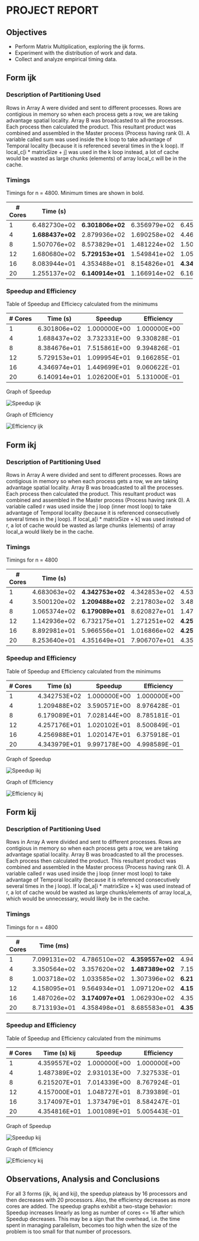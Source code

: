 # PROJECT REPORT

## Objectives
- Perform Matrix Multiplication, exploring the ijk forms.
- Experiment with the distribution of work and data.
- Collect and analyze empirical timing data.

## Form ijk

### Description of Partitioning Used

Rows in Array A were divided and sent to different processes. Rows are contigious in memory so when each process gets a row, we are taking advantage spatial locality. Array B was broadcasted to all the processes. Each process then calculated the product. This resultant product was combined and assembled in the Master process (Process having rank 0). A variable called sum was used inside the k loop to take advantage of Temporal locality (because it is referenced several times in the k loop). If local\_c[i * matrixSize + j] was used in the k loop instead, a lot of cache would be wasted as large chunks (elements) of array local_c will be in the cache.

### Timings

Timings for n = 4800. Minimum times are shown in bold.

| \# Cores | Time (s) |||||
|---|---|---|---|---|---|
| 1 | 6.482730e+02 | **6.301806e+02** | 6.356979e+02 | 6.456381e+02 | 7.743673e+02 |
| 4 | **1.688437e+02** | 2.879936e+02 | 1.690258e+02 | 4.463490e+02 | 4.340871e+02 |
| 8 | 1.507076e+02 | 8.573829e+01 | 1.481224e+02 | 1.501238e+02 | **8.384676e+01** |
| 12 | 1.680680e+02 | **5.729153e+01** | 1.549841e+02 | 1.055643e+02 | 1.364572e+02 |
| 16 | 8.083944e+01 | 4.353488e+01 | 8.154826e+01 | **4.346974e+01** | 4.352726e+01 |
| 20 | 1.255137e+02 | **6.140914e+01** | 1.166914e+02 | 6.164995e+01 | 6.147898e+01 |

### Speedup and Efficiency

Table of Speedup and Efficiecy calculated from the minimums

| \# Cores | Time (s) | Speedup | Efficiency |
|---|---|---|---|
| 1 | 6.301806e+02 | 1.000000E+00 | 1.000000E+00 |
| 4 | 1.688437e+02 | 3.732331E+00 | 9.330828E-01 |
| 8 | 8.384676e+01 | 7.515861E+00 | 9.394826E-01 |
| 12 | 5.729153e+01 | 1.099954E+01 | 9.166285E-01 |
| 16 | 4.346974e+01 | 1.449699E+01 | 9.060622E-01 |
| 20 | 6.140914e+01 | 1.026200E+01 | 5.131000E-01 |

Graph of Speedup

![Speedup ijk](https://drive.google.com/uc?export=download&id=0B1-D_TgyHJtMZVhGQWtQRmJiU00)

Graph of Efficiency

![Efficiency ijk](https://drive.google.com/uc?export=download&id=0B1-D_TgyHJtMWUxCajgtVkNyY0U)

## Form ikj

### Description of Partitioning Used

Rows in Array A were divided and sent to different processes. Rows are contigious in memory so when each process gets a row, we are taking advantage spatial locality. Array B was broadcasted to all the processes. Each process then calculated the product. This resultant product was combined and assembled in the Master process (Process having rank 0). A variable called r was used inside the j loop (inner most loop) to take advantage of Temporal locality (because it is referenced consecutively several times in the j loop). If local\_a[i * matrixSize + k] was used instead of r, a lot of cache would be wasted as large chunks (elements) of array local_a would likely be in the cache.

### Timings

Timings for n = 4800

| \# Cores | Time (s) |||||
|---|---|---|---|---|---|
| 1 | 4.683063e+02 | **4.342753e+02** | 4.342853e+02 | 4.532983e+02 | 4.388923e+02 |
| 4 | 3.500120e+02 | **1.209488e+02** | 2.217803e+02 | 3.480561e+02 | 2.283204e+02 |
| 8 | 1.065374e+02 | **6.179089e+01** | 8.620827e+01 | 1.470618e+02 | 7.004955e+01 |
| 12 | 1.142936e+02 | 6.732175e+01 | 1.271251e+02 | **4.257176e+01** | 9.936750e+01 |
| 16 | 8.892981e+01 | 5.966556e+01 | 1.016866e+02 | **4.256988e+01** | 4.923188e+01 |
| 20 | 8.253640e+01 | 4.351649e+01 | 7.906707e+01 | 4.358732e+01 | **4.343979e+01** |

### Speedup and Efficiency
Table of Speedup and Efficiency calculated from the minimums

| \# Cores | Time (s) | Speedup | Efficiency |
|---|---|---|---|
| 1  | 4.342753E+02 | 1.000000E+00 | 1.000000E+00 | 
| 4  | 1.209488E+02 | 3.590571E+00 | 8.976428E-01 | 
| 8  | 6.179089E+01 | 7.028144E+00 | 8.785181E-01 | 
| 12 | 4.257176E+01 | 1.020102E+01 | 8.500849E-01 | 
| 16 | 4.256988E+01 | 1.020147E+01 | 6.375918E-01 | 
| 20 | 4.343979E+01 | 9.997178E+00 | 4.998589E-01 | 

Graph of Speedup

![Speedup ikj](https://drive.google.com/uc?export=download&id=0B1-D_TgyHJtMZ29UY3IxdjcxQTg)

Graph of Efficiency

![Efficiency ikj](https://drive.google.com/uc?export=download&id=0B1-D_TgyHJtMX1VIV0NrUG83MVE)

## Form kij

### Description of Partitioning Used

Rows in Array A were divided and sent to different processes. Rows are contigious in memory so when each process gets a row, we are taking advantage spatial locality. Array B was broadcasted to all the processes. Each process then calculated the product. This resultant product was combined and assembled in the Master process (Process having rank 0). A variable called r was used inside the j loop (inner most loop) to take advantage of Temporal locality (because it is referenced consecutively several times in the j loop). If local\_a[i * matrixSize + k] was used instead of r, a lot of cache would be wasted as large chunks/elements of array local_a, which would be unnecessary, would likely be in the cache.

### Timings

Timings for n = 4800

| \# Cores | Time (ms) |||||
|---|---|---|---|---|---|
| 1 | 7.099131e+02 | 4.786510e+02 | **4.359557e+02** | 4.944320e+02 | 4.793248e+02 |
| 4 | 3.350564e+02 | 3.357620e+02 | **1.487389e+02** | 7.151192e+02 | 3.377234e+02 |
| 8 | 1.003718e+02 | 1.033585e+02 | 1.307396e+02 | **6.215207e+01** | 1.162265e+02 |
| 12 | 4.158095e+01 | 9.564934e+01 | 1.097120e+02 | **4.157000e+01** | 1.088340e+02 |
| 16 | 1.487026e+02 | **3.174097e+01** | 1.062930e+02 | 4.351300e+01 | 4.316432e+01 |
| 20 | 8.713193e+01 | 4.358498e+01 | 8.685583e+01 | **4.354816e+01** | 4.378311e+01 |

### Speedup and Efficiency
Table of Speedup and Efficiency calculated from the minimums

| \# Cores | Time (s) kij | Speedup | Efficiency |
|---|---|---|---|
| 1  | 4.359557E+02 | 1.000000E+00 | 1.000000E+00 | 
| 4  | 1.487389E+02 | 2.931013E+00 | 7.327533E-01 | 
| 8  | 6.215207E+01 | 7.014339E+00 | 8.767924E-01 | 
| 12 | 4.157000E+01 | 1.048727E+01 | 8.739389E-01 | 
| 16 | 3.174097E+01 | 1.373479E+01 | 8.584247E-01 | 
| 20 | 4.354816E+01 | 1.001089E+01 | 5.005443E-01 | 

Graph of Speedup

![Speedup kij](https://drive.google.com/uc?export=download&id=0B1-D_TgyHJtMMFo5TWFQVEY0Mk0)

Graph of Efficiency

![Efficiency kij](https://drive.google.com/uc?export=download&id=0B1-D_TgyHJtMaG5FZUxEUjE4MFU)

## Observations, Analysis and Conclusions

For all 3 forms (ijk, ikj and kij), the speedup plateaus by 16 processors and then decreases with 20 processors. Also, the efficiency decreases as more cores are added. The speedup graphs exhibit a two-stage behavior: Speedup increases linearly as long as number of cores <= 16 after which Speedup decreases. This may be a sign that the overhead, i.e. the time spent in managing parallelism, becomes too high when the size of the problem is too small for that number of processors.